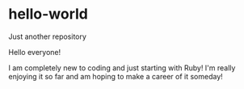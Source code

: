 # hello-world
Just another repository

Hello everyone!

I am completely new to coding and just starting with Ruby! 
I'm really enjoying it so far and am hoping to make a career of it someday! 
